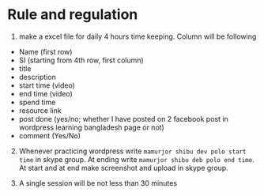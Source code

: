 # Rule and regulation


1. make a excel file for daily 4 hours time keeping. Column  will be following
  * Name (first row)
  * SI (starting from 4th row, first column)
  * title
  * description
  * start time (video)
  * end time  (video)
  * spend time
  * resource link
  * post done (yes/no; whether I have posted on 2 facebook post in wordpress learning bangladesh page or not)
  * comment (Yes/No)

2. Whenever practicing wordpress write `mamurjor shibu dev polo start time` in skype group. At ending write `mamurjor shibu deb polo end time`. At start and at end make screenshot and upload in skype group.

3. A single session will be not less than 30 minutes
